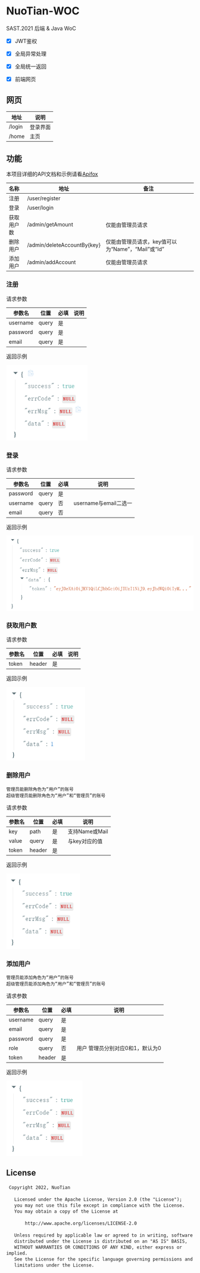# NuoTian-WOC
SAST.2021 后端 & Java WoC



- [x] JWT鉴权
- [x] 全局异常处理
- [x] 全局统一返回
- [x] 前端网页



## 网页

| 地址   | 说明     |
| ------ | -------- |
| /login | 登录界面 |
| /home  | 主页     |



## 功能

本项目详细的API文档和示例请看[Apifox](https://www.apifox.cn/apidoc/shared-87a9a886-ffd6-46aa-ba1e-32b9534e4180/api-10154479)



| 名称       | 地址                        | 备注                                        |
| :--------- | --------------------------- | ------------------------------------------- |
| 注册       | /user/register              |                                             |
| 登录       | /user/login                 |                                             |
| 获取用户数 | /admin/getAmount            | 仅能由管理员请求                            |
| 删除用户   | /admin/deleteAccountBy{key} | 仅能由管理员请求，key值可以为“Name”，“Mail”或“Id” |
| 添加用户   | /admin/addAccount           | 仅能由管理员请求                            |



### 注册

请求参数

| 参数名   | 位置  | 必填 | 说明 |
| -------- | ----- | ---- | ---- |
| username | query | 是   |      |
| password | query | 是   |      |
| email    | query | 是   |      |

返回示例

<img src="https://raw.githubusercontent.com/s235784/NuoTian-WoC/main/img/register-success.png" alt="register-success" style="zoom: 80%;" />

### 登录

请求参数

| 参数名   | 位置  | 必填 | 说明                  |
| -------- | ----- | ---- | --------------------- |
| password | query | 是   |                       |
| username | query | 否   | username与email二选一 |
| email    | query | 否   |                       |

返回示例

<img src="https://raw.githubusercontent.com/s235784/NuoTian-WoC/main/img/login-success.png" alt="login-success" style="zoom:80%;" />

### 获取用户数

请求参数

| 参数名 | 位置   | 必填 | 说明 |
| ------ | ------ | ---- | ---- |
| token  | header | 是   |      |

返回示例

<img src="https://raw.githubusercontent.com/s235784/NuoTian-WoC/main/img/count-success.png" alt="count-success" style="zoom: 80%;" />

### 删除用户

``` 注意
管理员能删除角色为“用户”的账号
超级管理员能删除角色为“用户”和“管理员”的账号
```

请求参数

| 参数名 | 位置   | 必填 | 说明           |
| ------ | ------ | ---- | -------------- |
| key    | path   | 是   | 支持Name或Mail |
| value  | query  | 是   | 与key对应的值  |
| token  | header | 是   |                |

返回示例

<img src="https://raw.githubusercontent.com/s235784/NuoTian-WoC/main/img/delete-success.png" alt="delete-success" style="zoom:80%;" />

### 添加用户

```注意
管理员能添加角色为“用户”的账号
超级管理员能添加角色为“用户”和“管理员”的账号
```

请求参数

| 参数名   | 位置   | 必填 | 说明                             |
| -------- | ------ | ---- | -------------------------------- |
| username | query  | 是   |                                  |
| email    | query  | 是   |                                  |
| password | query  | 是   |                                  |
| role     | query  | 否   | 用户 管理员分别对应0和1，默认为0 |
| token    | header | 是   |                                  |

返回示例

<img src="https://raw.githubusercontent.com/s235784/NuoTian-WoC/main/img/add-success.png" alt="add-success" style="zoom:80%;" />

## License
``` license
 Copyright 2022, NuoTian       

   Licensed under the Apache License, Version 2.0 (the "License");
   you may not use this file except in compliance with the License.
   You may obtain a copy of the License at

       http://www.apache.org/licenses/LICENSE-2.0

   Unless required by applicable law or agreed to in writing, software
   distributed under the License is distributed on an "AS IS" BASIS,
   WITHOUT WARRANTIES OR CONDITIONS OF ANY KIND, either express or implied.
   See the License for the specific language governing permissions and
   limitations under the License.
```
